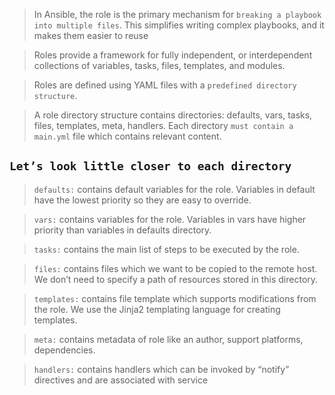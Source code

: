> In Ansible, the role is the primary mechanism for `breaking a playbook into multiple files`. This simplifies writing complex playbooks, and it makes them easier to reuse

> Roles provide a framework for fully independent, or interdependent collections of variables, tasks, files, templates, and modules. 

> Roles are defined using YAML files with a `predefined directory structure`.

> A role directory structure contains directories: defaults, vars, tasks, files, templates, meta, handlers. Each directory `must contain a main.yml` file which contains relevant content. 

## `Let’s look little closer to each directory`

> `defaults:` contains default variables for the role. Variables in default have the lowest priority so they are easy to override.

> `vars:` contains variables for the role. Variables in vars have higher priority than variables in defaults directory.

> `tasks:` contains the main list of steps to be executed by the role.

> `files:` contains files which we want to be copied to the remote host. We don’t need to specify a path of resources stored in this directory.

> `templates:` contains file template which supports modifications from the role. We use the Jinja2 templating language for creating templates.

> `meta:` contains metadata of role like an author, support platforms, dependencies.

> `handlers:` contains handlers which can be invoked by “notify” directives and are associated with service
